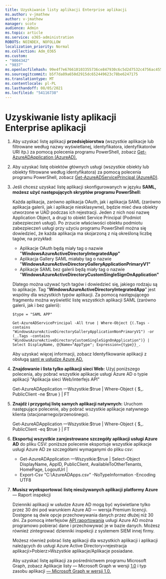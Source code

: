 ```yaml
---
title: Uzyskiwanie listy aplikacji Enterprise aplikacji
ms.author: v-jmathew
author: v-jmathew
manager: scotv
audience: Admin
ms.topic: article
ms.service: o365-administration
ROBOTS: NOINDEX, NOFOLLOW
localization_priority: Normal
ms.collection: Adm_O365
ms.custom:
- "9004342"
- "9837"
ms.openlocfilehash: 99e4f7e676610103355736ce847930c6c5d2d7532c4756ac4551a8d9b3020176
ms.sourcegitcommit: b5f7da89a650d2915dc652449623c78be6247175
ms.translationtype: MT
ms.contentlocale: pl-PL
ms.lasthandoff: 08/05/2021
ms.locfileid: "54116738"
---
```

# <a name="get-a-list-of-enterprise-applications"></a>Uzyskiwanie listy aplikacji Enterprise aplikacji

1. Aby uzyskać listę aplikacji **przedsiębiorstwa** (wszystkie aplikacje lub filtrowane według nazwy wyświetlanej, identyfikatora, identyfikatorów URI itp.) za pomocą polecenia programu PowerShell, zobacz [Get-AzureADApplication (AzureAD).](https://docs.microsoft.com/powershell/module/azuread/get-azureadapplication)
2. Aby uzyskać listę obiektów głównych usługi (wszystkie obiekty lub obiekty filtrowane według identyfikatora) za pomocą polecenia programu PowerShell, zobacz [Get-AzureADServicePrincipal (AzureAD)](https://docs.microsoft.com/powershell/module/azuread/get-azureadserviceprincipal).
3. Jeśli chcesz uzyskać listę aplikacji skonfigurowanych w języku **SAML, możesz użyć następujących skryptów programu PowerShell:**

    Każda aplikacja, zarówno aplikacja OAuth, jak i aplikacja SAML (zarówno aplikacja galerii, jak i aplikacje niesklasywne), będzie mieć dwa obiekty utworzone w UAD podczas ich rejestracji. Jeden z nich nosi nazwę Application Object, a drugi to obiekt Service Principal (Podmiot zabezpieczeń usługi). Po zrzucie właściwości obiektu podmiotu zabezpieczeń usługi przy użyciu programu PowerShell można się dowiedzieć, że każda aplikacja ma skojarzoną z nią określoną liczbę tagów, na przykład:

    - Aplikacje OAuth będą miały tag o nazwie "**WindowsAzureActiveDirectoryIntegratedApp"**
    - Aplikacja Gallery SAML miałaby tag o nazwie "**WindowsAzureActiveDirectoryGalleryApplicationPrimaryV1"**
    - Aplikacje SAML bez galerii będą miały tag o nazwie "**WindowsAzureActiveDirectoryCustomSingleSignOnApplication"**

    Dlatego można używać tych tagów i dowiedzieć się, jakiego rodzaju są to aplikacje. Tag "**WindowsAzureActiveDirectoryIntegratedApp**" jest wspólny dla wszystkich typów aplikacji. Za pomocą następującego fragmentu można wyświetlić listę wszystkich aplikacji SAML (zarówno galerii, jak i bez galerii):

    `$type = "SAML APP"`

    `Get-AzureADServicePrincipal -All true | Where-Object {(.Tags -contains "WindowsAzureActiveDirectoryGalleryApplicationNonPrimaryV1") -or (_.Tags -contains "WindowsAzureActiveDirectoryCustomSingleSignOnApplication")} | Select DisplayName, @{Name="AppType"; Expression={type}}_.`

    Aby uzyskać więcej informacji, zobacz Identyfikowanie aplikacji z obsługą [saml w usłudze Azure AD.](https://docs.microsoft.com/answers/questions/24259/identify-saml-enabled-apps-in-azure-ad.html)

4. **Znajdowanie i lista tylko aplikacji sieci Web:** Użyj poniższego polecenia, aby pobrać wszystkie aplikacje usługi Azure AD o typie aplikacji "Aplikacja sieci Web/interfejs API"

    Get-AzureADApplication —Wszystkie:$true | Where-Object { $_. PublicClient -ne $true } | FT
5. **Znajdź i przygotuj listę samych aplikacji natywnych:** Uruchom następujące polecenie, aby pobrać wszystkie aplikacje natywnego klienta (stacjonarnego/przenośnego).

    Get-AzureADApplication —Wszystkie:$true | Where-Object { $_. PublicClient -eq $true } | FT
6. **Eksportuj wszystkie zarejestrowane szczegóły aplikacji usługi Azure AD** do pliku CSV: poniższe polecenie eksportuje wszystkie aplikacje usługi Azure AD ze szczegółami wymaganymi do pliku csv:

    - Get-AzureADApplication —Wszystkie:$true | Select-Object DisplayName, AppID, PublicClient, AvailableToOtherTenants, HomePage, LogoutUrl |
    - Export-Csv "C:\AzureADApps.csv" -NoTypeInformation -Encoding UTF8

7. **Musisz wyeksportować listę nieużywanych aplikacji platformy Azure** — Raport inspekcji

    Dzienniki aplikacji w usłudze Azure AD mogą być wyświetlane tylko przez 30 dni pod warunkiem Azure AD — wersja Premium licencji.
    Dostępne są dwie opcje przechowywania danych przez dłużej niż 30 dni. Za pomocą interfejsów [API raportowania](https://docs.microsoft.com/azure/active-directory/reports-monitoring/concept-reporting-api) usługi Azure AD można programowo pobierać dane i przechowywać je w bazie danych. Możesz również zintegrować dzienniki inspekcji z systemem SIEM innej firmy.

    Możesz również pobrać listę aplikacji dla wszystkich aplikacji i aplikacji należących do usługi Azure Active Directory>rejestracja aplikacji>Pobierz>Wszystkie aplikacje/Aplikacje posiadane.

    Aby uzyskać listę aplikacji za pośrednictwem programu Microsoft Graph, zobacz Aplikacje listy — Microsoft Graph w wersji [1.0](https://docs.microsoft.com/graph/api/application-list) i typ zasobu aplikacji [— Microsoft Graph w wersji 1.0.](https://docs.microsoft.com/graph/api/resources/application)
